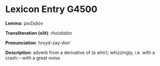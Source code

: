 # Lexicon Entry G4500

**Lemma**: ῥοιζηδόν

**Transliteration (xlit)**: rhoizēdón

**Pronunciation**: hroyd-zay-don'

**Description**:
adverb from a derivative of  (a whir); whizzingly, i.e. with a crash:--with a great noise.
